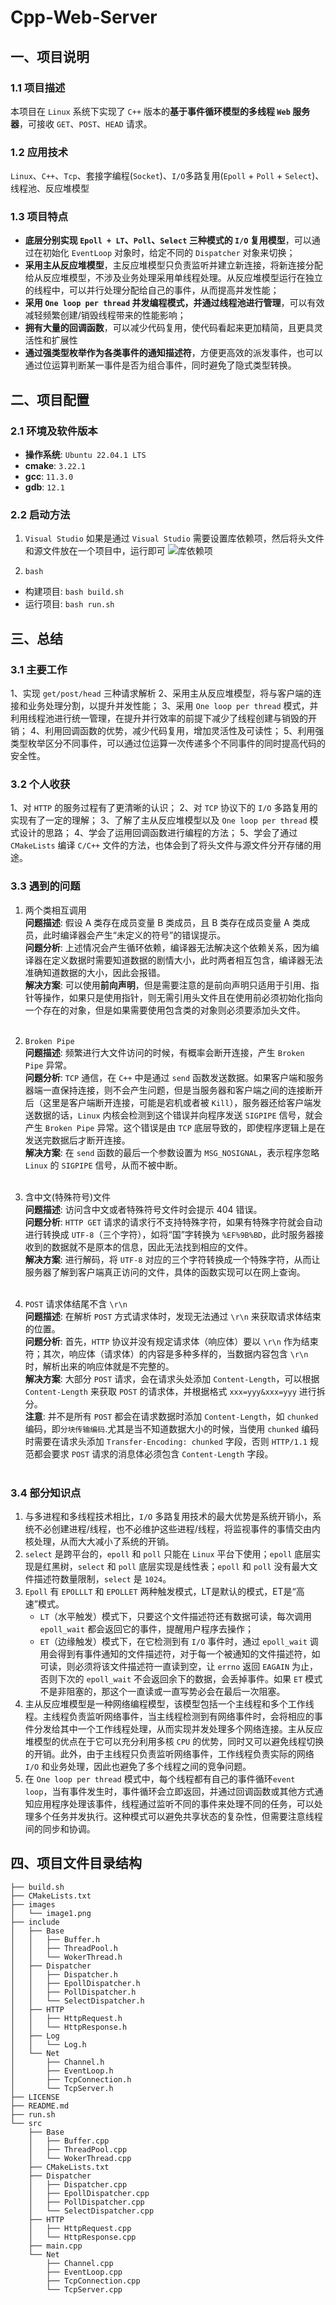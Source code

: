 # Cpp-Web-Server

## 一、项目说明

### 1.1 项目描述
本项目在 `Linux` 系统下实现了 `C++` 版本的**基于事件循环模型的多线程 `Web` 服务器**，可接收 `GET`、`POST`、`HEAD` 请求。

### 1.2 应用技术
`Linux`、`C++`、`Tcp`、套接字编程(`Socket`)、`I/O`多路复用(`Epoll` + `Poll` + `Select`)、线程池、反应堆模型

### 1.3 项目特点
- **底层分别实现 `Epoll + LT`、`Poll`、`Select` 三种模式的 `I/O` 复用模型**，可以通过在初始化 `EventLoop` 对象时，给定不同的 `Dispatcher` 对象来切换；
- **采用主从反应堆模型**，主反应堆模型只负责监听并建立新连接，将新连接分配给从反应堆模型，不涉及业务处理采用单线程处理。从反应堆模型运行在独立的线程中，可以并行处理分配给自己的事件，从而提高并发性能；
- **采用 `One loop per thread` 并发编程模式，并通过线程池进行管理**，可以有效减轻频繁创建/销毁线程带来的性能影响；
- **拥有大量的回调函数**，可以减少代码复用，使代码看起来更加精简，且更具灵活性和扩展性
- **通过强类型枚举作为各类事件的通知描述符**，方便更高效的派发事件，也可以通过位运算判断某一事件是否为组合事件，同时避免了隐式类型转换。

## 二、项目配置
### 2.1 环境及软件版本
- **操作系统**: `Ubuntu 22.04.1 LTS`
- **cmake**: `3.22.1`
- **gcc**: `11.3.0`
- **gdb**: `12.1`

### 2.2 启动方法
1. `Visual Studio`
如果是通过 `Visual Studio` 需要设置库依赖项，然后将头文件和源文件放在一个项目中，运行即可
![库依赖项](images/image1.png)

2. `bash`
- 构建项目: ```bash build.sh```
- 运行项目: ```bash run.sh```

## 三、总结

### 3.1 主要工作
1、实现 `get/post/head` 三种请求解析
2、采用主从反应堆模型，将与客户端的连接和业务处理分割，以提升并发性能；
3、采用 `One loop per thread` 模式，并利用线程池进行统一管理，在提升并行效率的前提下减少了线程创建与销毁的开销；
4、利用回调函数的优势，减少代码复用，增加灵活性及可读性；
5、利用强类型枚举区分不同事件，可以通过位运算一次传递多个不同事件的同时提高代码的安全性。

### 3.2 个人收获
1、对 `HTTP` 的服务过程有了更清晰的认识；
2、对 `TCP` 协议下的 `I/O` 多路复用的实现有了一定的理解；
3、了解了主从反应堆模型以及 `One loop per thread` 模式设计的思路；
4、学会了运用回调函数进行编程的方法；
5、学会了通过 `CMakeLists` 编译 `C/C++` 文件的方法，也体会到了将头文件与源文件分开存储的用途。

### 3.3 遇到的问题
1. 两个类相互调用<br>
**问题描述**: 假设 A 类存在成员变量 B 类成员，且 B 类存在成员变量 A 类成员，此时编译器会产生“未定义的符号”的错误提示。<br>
**问题分析**: 上述情况会产生循环依赖，编译器无法解决这个依赖关系，因为编译器在定义数据时需要知道数据的剧情大小，此时两者相互包含，编译器无法准确知道数据的大小，因此会报错。<br>
**解决方案**: 可以使用**前向声明**，但是需要注意的是前向声明只适用于引用、指针等操作，如果只是使用指针，则无需引用头文件且在使用前必须初始化指向一个存在的对象，但是如果需要使用包含类的对象则必须要添加头文件。<br><br>

2. `Broken Pipe`<br>
**问题描述**: 频繁进行大文件访问的时候，有概率会断开连接，产生 `Broken Pipe` 异常。<br>
**问题分析**: `TCP` 通信，在 `C++` 中是通过 `send` 函数发送数据。如果客户端和服务器端一直保持连接，则不会产生问题，但是当服务器和客户端之间的连接断开后（这里是客户端断开连接，可能是宕机或者被 `Kill`），服务器还给客户端发送数据的话，`Linux` 内核会检测到这个错误并向程序发送 `SIGPIPE` 信号，就会产生 `Broken Pipe` 异常。这个错误是由 `TCP` 底层导致的，即使程序逻辑上是在发送完数据后才断开连接。<br>
**解决方案**: 在 `send` 函数的最后一个参数设置为 `MSG_NOSIGNAL`，表示程序忽略 `Linux` 的 `SIGPIPE` 信号，从而不被中断。<br><br>

3. 含中文(特殊符号)文件<br>
**问题描述**: 访问含中文或者特殊符号文件时会提示 404 错误。<br>
**问题分析**: `HTTP GET` 请求的请求行不支持特殊字符，如果有特殊字符就会自动进行转换成 `UTF-8`（三个字符），如将“国”字转换为 `%EF%9B%BD`，此时服务器接收到的数据就不是原本的信息，因此无法找到相应的文件。<br>
**解决方案**: 进行解码，将 `UTF-8` 对应的三个字符转换成一个特殊字符，从而让服务器了解到客户端真正访问的文件，具体的函数实现可以在网上查询。<br><br>

4. `POST` 请求体结尾不含 `\r\n`<br>
**问题描述**: 在解析 `POST` 方式请求体时，发现无法通过 `\r\n` 来获取请求体结束的位置。<br>
**问题分析**: 首先，`HTTP` 协议并没有规定请求体（响应体）要以 `\r\n` 作为结束符；其次，响应体（请求体）的内容是多种多样的，当数据内容包含 `\r\n` 时，解析出来的响应体就是不完整的。<br>
**解决方案**: 大部分 `POST` 请求，会在请求头处添加 `Content-Length`，可以根据 `Content-Length` 来获取 `POST` 的请求体，并根据格式 `xxx=yyy&xxx=yyy` 进行拆分。<br>
**注意**: 并不是所有 `POST` 都会在请求数据时添加 `Content-Length`，如 `chunked` 编码，即`分块传输编码`.尤其是当不知道数据大小的时候，当使用 `chunked` 编码时需要在请求头添加 `Transfer-Encoding: chunked` 字段，否则 `HTTP/1.1` 规范都会要求 `POST` 请求的消息体必须包含 `Content-Length` 字段。<br><br>


### 3.4 部分知识点
1. 与多进程和多线程技术相比，`I/O` 多路复用技术的最大优势是系统开销小，系统不必创建进程/线程，也不必维护这些进程/线程，将监视事件的事情交由内核处理，从而大大减小了系统的开销。
2. `select` 是跨平台的，`epoll` 和 `poll` 只能在 `Linux` 平台下使用；`epoll` 底层实现是红黑树，`select` 和 `poll` 底层实现是线性表；`epoll` 和 `poll` 没有最大文件描述符数量限制，`select` 是 `1024`。
3. `Epoll` 有 `EPOLLLT` 和 `EPOLLET` 两种触发模式，LT是默认的模式，ET是“高速”模式。
   - `LT`（水平触发）模式下，只要这个文件描述符还有数据可读，每次调用 `epoll_wait` 都会返回它的事件，提醒用户程序去操作；
   - `ET`（边缘触发）模式下，在它检测到有 `I/O` 事件时，通过 `epoll_wait` 调用会得到有事件通知的文件描述符，对于每一个被通知的文件描述符，如可读，则必须将该文件描述符一直读到空，让 `errno` 返回 `EAGAIN` 为止，否则下次的 `epoll_wait` 不会返回余下的数据，会丢掉事件。如果 `ET` 模式不是非阻塞的，那这个一直读或一直写势必会在最后一次阻塞。
4. 主从反应堆模型是一种网络编程模型，该模型包括一个主线程和多个工作线程。主线程负责监听网络事件，当主线程检测到有网络事件时，会将相应的事件分发给其中一个工作线程处理，从而实现并发处理多个网络连接。主从反应堆模型的优点在于它可以充分利用多核 `CPU` 的优势，同时又可以避免线程切换的开销。此外，由于主线程只负责监听网络事件，工作线程负责实际的网络 `I/O` 和业务处理，因此也避免了多个线程之间的竞争问题。
5. 在 `One loop per thread` 模式中，每个线程都有自己的事件循环`event loop`，当有事件发生时，事件循环会立即返回，并通过回调函数或其他方式通知应用程序处理该事件，线程通过监听不同的事件来处理不同的任务，可以处理多个任务并发执行。这种模式可以避免共享状态的复杂性，但需要注意线程间的同步和协调。

## 四、项目文件目录结构
```
├── build.sh
├── CMakeLists.txt
├── images
│   └── image1.png
├── include
│   ├── Base
│   │   ├── Buffer.h
│   │   ├── ThreadPool.h
│   │   └── WokerThread.h
│   ├── Dispatcher
│   │   ├── Dispatcher.h
│   │   ├── EpollDispatcher.h
│   │   ├── PollDispatcher.h
│   │   └── SelectDispatcher.h
│   ├── HTTP
│   │   ├── HttpRequest.h
│   │   └── HttpResponse.h
│   ├── Log
│   │   └── Log.h
│   └── Net
│       ├── Channel.h
│       ├── EventLoop.h
│       ├── TcpConnection.h
│       └── TcpServer.h
├── LICENSE
├── README.md
├── run.sh
└── src
    ├── Base
    │   ├── Buffer.cpp
    │   ├── ThreadPool.cpp
    │   └── WokerThread.cpp
    ├── CMakeLists.txt
    ├── Dispatcher
    │   ├── Dispatcher.cpp
    │   ├── EpollDispatcher.cpp
    │   ├── PollDispatcher.cpp
    │   └── SelectDispatcher.cpp
    ├── HTTP
    │   ├── HttpRequest.cpp
    │   └── HttpResponse.cpp
    ├── main.cpp
    └── Net
        ├── Channel.cpp
        ├── EventLoop.cpp
        ├── TcpConnection.cpp
        └── TcpServer.cpp
```